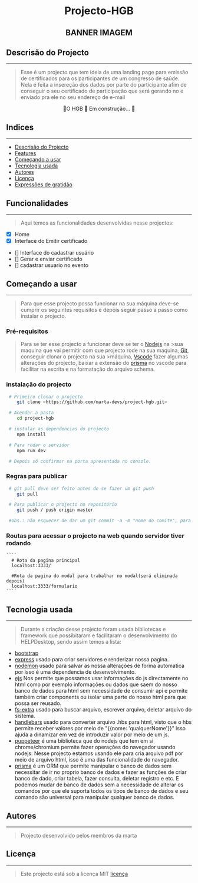 <h1 align='center' color="pink">Projecto-HGB</h1>

<h2 align='center'>BANNER IMAGEM</h2>

## Descrisão do Projecto
---

> Esse é um projecto que tem ideia de uma landing page para emissão de certificados para os 
> participantes de um congresso de saúde. Nela é feita a insereção dos dados por parte do participante
> afim de conseguir o seu certificado de participação que será gerando no e enviado pra ele no seu endereço
> de e-mail

<p align='center'>🚧O HGB 🚀 Em construção... 🚧</p>

## Indices
---

  - [Descrisão do Projecto](#descrisão-do-projecto)
  - [Features](#features)
  - [Começando a usar](#começando-a-usar)
  - [Tecnologia usada](#tecnologia-usada)
  - [Autores](#autores)
  - [Licença](#licença)   
  - [Expressões de gratidão](#expressões-de-gratidão)

## Funcionalidades 
---

> Aqui temos as funcionalidades desenvolvidas nesse projectos:

- [x] Home
- [x] Interface do Emitir certificado
- [] Interface do cadastrar usuário
- [] Gerar e enviar certificado
- [] cadastrar usuario no evento

## Começando a usar
---

> Para que esse projecto possa funcionar na sua máquina deve-se cumprir os seguintes requisitos
>e depois seguir passo a passo como instalar o projecto.

### Pré-requisitos
> Para se ter esse projecto a funcionar deve se ter o [Nodejs](https://nodejs.org/pt-br/download) na >sua maquina que vai permitir com que projecto rode na sua maquina, [Git](https://git-scm.com/downloads), conseguir clonar o projecto na sua >máquina, [Vscode](https://code.visualstudio.com/download) fazer algumas alterações do projecto, baixar a extensão do [prisma](#) no vscode para facilitar na escrita e na formatação do arquivo schema.

### instalação do projecto
```bash
 # Primeiro clonar o projecto
    git clone <https://github.com/marta-devs/project-hgb.git>

 # Acender a pasta
    cd project-hgb

 # instalar as dependencias do projecto
    npm install

 # Para rodar o servidor
    npm run dev

 # Depois só confirmar na porta apresentada no console.
```

### Regras para publicar
 
```bash
 # git pull deve ser feito antes de se fazer um git push
    git pull

 # Para publicar o projecto no repositório 
    git push / push origin master

 #obs.: não esquecer de dar um git commit -a -m "nome do comite", para não dar erros desnecessarios
```

### Routas para acessar o projecto na web quando servidor tiver rodando 
    ````
      # Rota da pagina principal
      localhost:3333/

      #Rota da pagina do modal para trabalhar no modal(será eliminada depois)
      localhost:3333/formulario
    ````

## Tecnologia usada
---

> Durante a criação desse projecto foram usada bibliotecas e framework que possibitaram e facilitaram
> o desenvolvimento do HELPDesktop, sendo assim temos a lista:

 - [bootstrap](https://getbootstrap.com/docs/5.0/getting-started/introduction/)
 - [express](https://github.com/expressjs/express) usado para criar servidores e renderizar nossa pagina.
 - [nodemon](https://nodemon.io/) usado para salvar as nossa alterações de forma automatica por isso é uma dependencia de desenvolvimento.
 - [ejs](https://ejs.co/#install) Nos permite que possamos usar informações do js directamente no html como por exemplo informações ou dados que saem do nosso banco de dados para html sem necessidade de consumir api e permite também criar components ou isolar uma parte do nosso html para que possa ser reusado.
 - [fs-extra](https://www.npmjs.com/package/fs-extra) usado para buscar arquivo, escrever arquivo, deletar arquivo do sistema.
 - [handlebars](https://handlebarsjs.com/) usado para converter arquivo .hbs para html, visto que o hbs permite receber valores por meio de "{{nome: 'qualquerNome'}}" isso ajuda a dinamizar em vez
 de introduzir valor por meio de um js.
 - [puppeteer](https://pptr.dev/) é uma biblioteca que do nodejs que tem em si chrome/chromium permite fazer operações do navegador usando nodejs. Nesse projecto estamos usando ele para cria arquivo pdf por meio de arquivo html, isso é uma das funcionalidade do navegador.
 - [prisma](https://www.prisma.io/docs) é um ORM que permite manipular o banco de dados sem necessitar de ir no proprio banco de dados e fazer as funções de criar banco de dado, criar tabela,
 fazer consulta, deletar registro e etc. E podemos mudar de banco de dados sem a necessidade de alterar os comandos por que ele suporta todos os tipos de banco de dados e seu comando são universal para manipular qualquer banco de dados. 

## Autores
---

> Projecto desenvolvido pelos membros da marta

## Licença
---

>Este projecto está sob a licença MIT <a href="./LICENSE">licença</a> 
 

